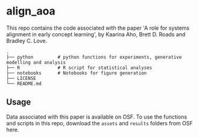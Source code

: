 # align_aoa

This repo contains the code associated with the paper 'A role for systems alignment in early concept learning', by Kaarina Aho, Brett D. Roads and Bradley C. Love.

```
.
├── python         # python functions for experiments, generative modelling and analysis
├── R              # R script for statistical analyses
├── notebooks      # Notebooks for figure generation
├── LICENSE
└── README.md
```

## Usage
Data associated with this paper is available on OSF. To use the functions and scripts in this repo, download the `assets` and `results` folders from OSF here.


